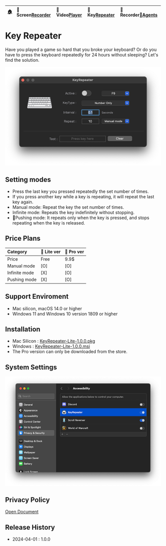| [🏠](/) | 🐻 Screen[Recorder](/ScreenRecorder) | 🐯 Video[Player](/VideoPlayer) | 🐼 Key[Repeater](/KeyRepeater) | 🐥 Recorder[Agents](#) |
|:----------|:----------|:----------|:----------|:----------|

# Key Repeater
Have you played a game so hard that you broke your keyboard? Or do you have to press the keyboard repeatedly for 24 hours without sleeping? Let's find the solution.

![](images/repeater.png)

## Setting modes
- Press the last key you pressed repeatedly the set number of times.
- If you press another key while a key is repeating, it will repeat the last key again.
- Manual mode: Repeat the key the set number of times.
- Infinite mode: Repeats the key indefinitely without stopping.
- Pushing mode: It repeats only when the key is pressed, and stops repeating when the key is released.


## Price Plans
| Category      | 🌱 Lite ver | 🌴 Pro ver |
|:--------------|:---------|:--------|
| Price         |  Free    | 9.9$    |
| Manual mode   |  [O]     | [O]     |
| Infinite mode |  [X]     | [O]     |
| Pushing mode  |  [X]     | [O]     |

## Support Enviroment
- Mac silicon, macOS 14.0 or higher
- Windows 11 and Windows 10 version 1809 or higher

## Installation
- Mac Silicon : [KeyRepeater-Lite-1.0.0.pkg](release/KeyRepeater-Lite-1.0.0.pkg)
- Windows : [KeyRepeater-Lite-1.0.0.msi](#)
- The Pro version can only be downloaded from the store.


## System Settings
![](images/repeater-setting.png)


## Privacy Policy
[Open Document](policy)


## Release History
- 2024-04-01 : 1.0.0

